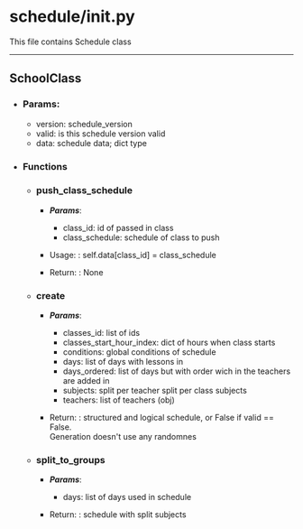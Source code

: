 # schedule/__init__.py
  
This file contains Schedule class

---

## SchoolClass
* ### Params:
    * version: schedule_version
    * valid: is this schedule version valid
    * data: schedule data; dict type

* ### Functions
  * ### push_class_schedule
    * ***Params***:
        * class_id: id of passed in class
        * class_schedule: schedule of class to push

    * Usage:
    : self.data[class_id] = class_schedule

    * Return:
    : None
  
  * ### create
      * ***Params***:
          * classes_id: list of ids
          * classes_start_hour_index: dict of hours when class starts
          * conditions: global conditions of schedule
          * days: list of days with lessons in
          * days_ordered: list of days but with order wich in the teachers are added in
          * subjects: split per teacher split per class subjects
          * teachers: list of teachers (obj)

      * Return:
      : structured and logical schedule, or False if valid == False.  
      Generation doesn't use any randomnes
  
  * ### split_to_groups
    * ***Params***:
        * days: list of days used in schedule

    * Return:
    : schedule with split subjects